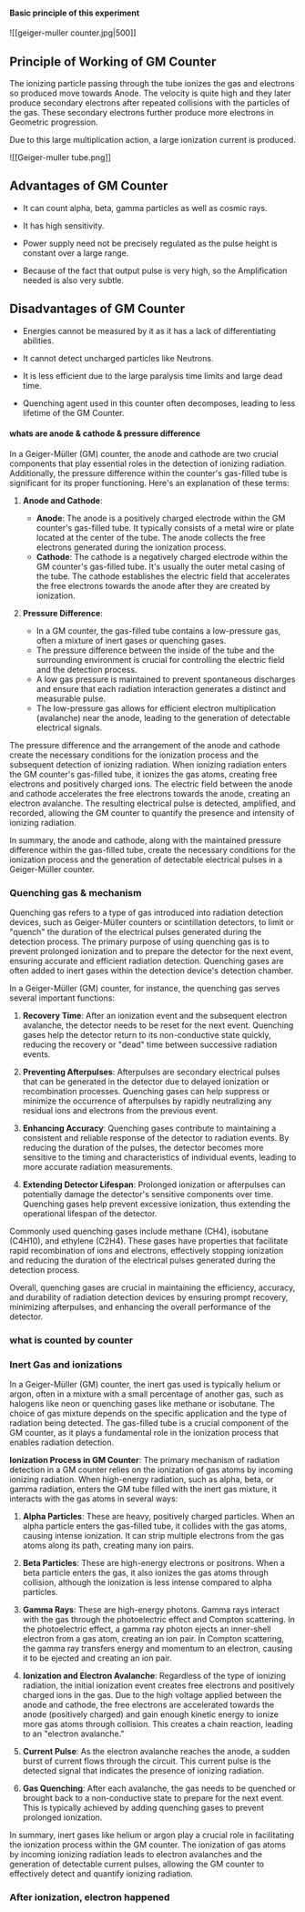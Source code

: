 #### Basic principle of this experiment


![[geiger-muller counter.jpg|500]]

## Principle of Working of GM Counter

The ionizing particle passing through the tube ionizes the gas and electrons so produced move towards Anode. The velocity is quite high and they later produce secondary electrons after repeated collisions with the particles of the gas. These secondary electrons further produce more electrons in Geometric progression.

Due to this large multiplication action, a large ionization current is produced.

![[Geiger-muller tube.png]]

## Advantages of GM Counter

- It can count alpha, beta, gamma particles as well as cosmic rays.
    
- It has high sensitivity.
    
- Power supply need not be precisely regulated as the pulse height is constant over a large range.
    
- Because of the fact that output pulse is very high, so the Amplification needed is also very subtle.

## Disadvantages of GM Counter

- Energies cannot be measured by it as it has a lack of differentiating abilities.
    
- It cannot detect uncharged particles like Neutrons.
    
- It is less efficient due to the large paralysis time limits and large dead time.
    
- Quenching agent used in this counter often decomposes, leading to less lifetime of the GM Counter.


#### whats are anode & cathode &  pressure difference
In a Geiger-Müller (GM) counter, the anode and cathode are two crucial components that play essential roles in the detection of ionizing radiation. Additionally, the pressure difference within the counter's gas-filled tube is significant for its proper functioning. Here's an explanation of these terms:

1. **Anode and Cathode**:
    
    - **Anode**: The anode is a positively charged electrode within the GM counter's gas-filled tube. It typically consists of a metal wire or plate located at the center of the tube. The anode collects the free electrons generated during the ionization process.
    - **Cathode**: The cathode is a negatively charged electrode within the GM counter's gas-filled tube. It's usually the outer metal casing of the tube. The cathode establishes the electric field that accelerates the free electrons towards the anode after they are created by ionization.
2. **Pressure Difference**:
    
    - In a GM counter, the gas-filled tube contains a low-pressure gas, often a mixture of inert gases or quenching gases.
    - The pressure difference between the inside of the tube and the surrounding environment is crucial for controlling the electric field and the detection process.
    - A low gas pressure is maintained to prevent spontaneous discharges and ensure that each radiation interaction generates a distinct and measurable pulse.
    - The low-pressure gas allows for efficient electron multiplication (avalanche) near the anode, leading to the generation of detectable electrical signals.

The pressure difference and the arrangement of the anode and cathode create the necessary conditions for the ionization process and the subsequent detection of ionizing radiation. When ionizing radiation enters the GM counter's gas-filled tube, it ionizes the gas atoms, creating free electrons and positively charged ions. The electric field between the anode and cathode accelerates the free electrons towards the anode, creating an electron avalanche. The resulting electrical pulse is detected, amplified, and recorded, allowing the GM counter to quantify the presence and intensity of ionizing radiation.

In summary, the anode and cathode, along with the maintained pressure difference within the gas-filled tube, create the necessary conditions for the ionization process and the generation of detectable electrical pulses in a Geiger-Müller counter.

### Quenching gas & mechanism

Quenching gas refers to a type of gas introduced into radiation detection devices, such as Geiger-Müller counters or scintillation detectors, to limit or "quench" the duration of the electrical pulses generated during the detection process. The primary purpose of using quenching gas is to prevent prolonged ionization and to prepare the detector for the next event, ensuring accurate and efficient radiation detection. Quenching gases are often added to inert gases within the detection device's detection chamber.

In a Geiger-Müller (GM) counter, for instance, the quenching gas serves several important functions:

1. **Recovery Time**: After an ionization event and the subsequent electron avalanche, the detector needs to be reset for the next event. Quenching gases help the detector return to its non-conductive state quickly, reducing the recovery or "dead" time between successive radiation events.
    
2. **Preventing Afterpulses**: Afterpulses are secondary electrical pulses that can be generated in the detector due to delayed ionization or recombination processes. Quenching gases can help suppress or minimize the occurrence of afterpulses by rapidly neutralizing any residual ions and electrons from the previous event.
    
3. **Enhancing Accuracy**: Quenching gases contribute to maintaining a consistent and reliable response of the detector to radiation events. By reducing the duration of the pulses, the detector becomes more sensitive to the timing and characteristics of individual events, leading to more accurate radiation measurements.
    
4. **Extending Detector Lifespan**: Prolonged ionization or afterpulses can potentially damage the detector's sensitive components over time. Quenching gases help prevent excessive ionization, thus extending the operational lifespan of the detector.
    

Commonly used quenching gases include methane (CH4), isobutane (C4H10), and ethylene (C2H4). These gases have properties that facilitate rapid recombination of ions and electrons, effectively stopping ionization and reducing the duration of the electrical pulses generated during the detection process.

Overall, quenching gases are crucial in maintaining the efficiency, accuracy, and durability of radiation detection devices by ensuring prompt recovery, minimizing afterpulses, and enhancing the overall performance of the detector.

### what is counted by counter


### Inert Gas and ionizations

In a Geiger-Müller (GM) counter, the inert gas used is typically helium or argon, often in a mixture with a small percentage of another gas, such as halogens like neon or quenching gases like methane or isobutane. The choice of gas mixture depends on the specific application and the type of radiation being detected. The gas-filled tube is a crucial component of the GM counter, as it plays a fundamental role in the ionization process that enables radiation detection.

**Ionization Process in GM Counter**: The primary mechanism of radiation detection in a GM counter relies on the ionization of gas atoms by incoming ionizing radiation. When high-energy radiation, such as alpha, beta, or gamma radiation, enters the GM tube filled with the inert gas mixture, it interacts with the gas atoms in several ways:

1. **Alpha Particles**: These are heavy, positively charged particles. When an alpha particle enters the gas-filled tube, it collides with the gas atoms, causing intense ionization. It can strip multiple electrons from the gas atoms along its path, creating many ion pairs.
    
2. **Beta Particles**: These are high-energy electrons or positrons. When a beta particle enters the gas, it also ionizes the gas atoms through collision, although the ionization is less intense compared to alpha particles.
    
3. **Gamma Rays**: These are high-energy photons. Gamma rays interact with the gas through the photoelectric effect and Compton scattering. In the photoelectric effect, a gamma ray photon ejects an inner-shell electron from a gas atom, creating an ion pair. In Compton scattering, the gamma ray transfers energy and momentum to an electron, causing it to be ejected and creating an ion pair.
    
4. **Ionization and Electron Avalanche**: Regardless of the type of ionizing radiation, the initial ionization event creates free electrons and positively charged ions in the gas. Due to the high voltage applied between the anode and cathode, the free electrons are accelerated towards the anode (positively charged) and gain enough kinetic energy to ionize more gas atoms through collision. This creates a chain reaction, leading to an "electron avalanche."
    
5. **Current Pulse**: As the electron avalanche reaches the anode, a sudden burst of current flows through the circuit. This current pulse is the detected signal that indicates the presence of ionizing radiation.
    
6. **Gas Quenching**: After each avalanche, the gas needs to be quenched or brought back to a non-conductive state to prepare for the next event. This is typically achieved by adding quenching gases to prevent prolonged ionization.
    

In summary, inert gases like helium or argon play a crucial role in facilitating the ionization process within the GM counter. The ionization of gas atoms by incoming ionizing radiation leads to electron avalanches and the generation of detectable current pulses, allowing the GM counter to effectively detect and quantify ionizing radiation.

### After ionization, electron happened


